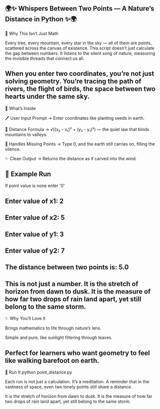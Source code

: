 🌍✨ Whispers Between Two Points — A Nature’s Distance in Python ✨🌍
------------
🍃 Why This Isn’t Just Math

Every tree, every mountain, every star in the sky — all of them are points, scattered across the canvas of existence.
This script doesn’t just calculate the gap between numbers.
It listens to the silent song of nature,
measuring the invisible threads that connect us all.

When you enter two coordinates,
you’re not just solving geometry.
You’re tracing the path of rivers,
the flight of birds,
the space between two hearts under the same sky.
---------------
🌱 What’s Inside

🖊 User Input Prompt → Enter coordinates like planting seeds in earth.

📐 Distance Formula → √((x₂ - x₁)² + (y₂ - y₁)²) — the quiet law that binds mountains to valleys.

🌾 Handles Missing Points → Type 0, and the earth still carries on, filling the silence.

✨ Clean Output → Returns the distance as if carved into the wind.

🌄 Example Run
--
If point value is none enter '0'

Enter value of x1: 2
--
Enter value of x2: 5
--
Enter value of y1: 3
--
Enter value of y2: 7
--

The distance between two points is: 5.0
---

This is not just a number.
It is the stretch of horizon from dawn to dusk.
It is the measure of how far two drops of rain land apart,
yet still belong to the same storm.
---------------
✨ Why You’ll Love It

Brings mathematics to life through nature’s lens.

Simple and pure, like sunlight filtering through leaves.

Perfect for learners who want geometry to feel like walking barefoot on earth.
------------------
🚀 Run It
python point_distance.py


Each run is not just a calculation.
It’s a meditation.
A reminder that in the vastness of space,
even two lonely points still share a distance.


It is the stretch of horizon from dawn to dusk.
It is the measure of how far two drops of rain land apart,
yet still belong to the same storm.
